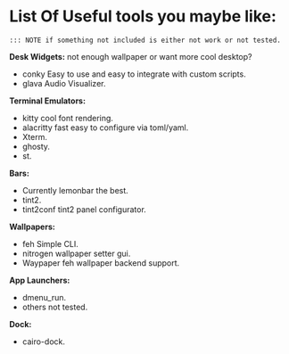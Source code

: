 # List Of Useful tools you maybe like:

``
::: NOTE
if something not included is either not work or not tested.
``

**Desk Widgets:** 
not enough wallpaper or want more cool desktop?
- conky Easy to use and easy to integrate with custom scripts.
- glava Audio Visualizer.

**Terminal Emulators:**
- kitty cool font rendering.
- alacritty fast easy to configure via toml/yaml.
- Xterm.
- ghosty.
- st.

**Bars:**
- Currently lemonbar the best.
- tint2.
- tint2conf tint2 panel configurator.

**Wallpapers:**
- feh Simple CLI.
- nitrogen wallpaper setter gui.
- Waypaper feh wallpaper backend support.

**App Launchers:**
- dmenu_run.
- others not tested.

**Dock:**
- cairo-dock.
